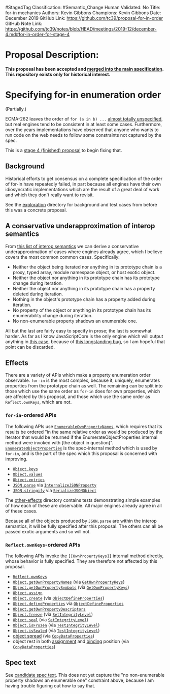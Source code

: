 #Stage4Tag
Classification: #Semantic_Change
Human Validated: No
Title: for-in mechanics
Authors: Kevin Gibbons
Champions: Kevin Gibbons
Date: December 2019
GitHub Link: https://github.com/tc39/proposal-for-in-order
GitHub Note Link: https://github.com/tc39/notes/blob/HEAD/meetings/2019-12/december-4.md#for-in-order-for-stage-4

# Proposal Description:
**This proposal has been accepted and [merged into the main specification](https://github.com/tc39/ecma262/pull/1791). This repository exists only for historical interest.**

# Specifying for-in enumeration order

(Partially.)

ECMA-262 leaves the order of `for (a in b) ...` [almost totally unspecified](https://tc39.github.io/ecma262/#sec-enumerate-object-properties), but real engines tend to be consistent in at least some cases. Furthermore, over the years implementations have observed that anyone who wants to run code on the web needs to follow some constraints not captured by the spec.

This is a [stage 4 (finished) proposal](https://tc39.github.io/process-document/) to begin fixing that.

## Background

Historical efforts to get consensus on a complete specification of the order of for-in have repeatedly failed, in part because all engines have their own idiosyncratic implementations which are the result of a great deal of work and which they don't really want to revisit.

See the [exploration](exploration/) directory for background and test cases from before this was a concrete proposal.


## A conservative underapproximation of interop semantics

From [this list of interop semantics](exploration#interop-semantics) we can derive a conservative underapproximation of cases where engines already agree, which I believe covers the most common common cases. Specifically:

- Neither the object being iterated nor anything in its prototype chain is a proxy, typed array, module namespace object, or host exotic object.
- Neither the object nor anything in its prototype chain has its prototype change during iteration.
- Neither the object nor anything in its prototype chain has a property deleted during iteration.
- Nothing in the object's prototype chain has a property added during iteration.
- No property of the object or anything in its prototype chain has its enumerability change during iteration.
- No non-enumerable property shadows an enumerable one.

All but the last are fairly easy to specify in prose; the last is somewhat harder. As far as I know JavaScriptCore is the only engine which will output anything in [this case](exploration/enumerable-shadowed.js), because of [this longstanding bug](https://bugs.webkit.org/show_bug.cgi?id=38970), so I am hopeful that point can be discarded.

## Effects

There are a variety of APIs which make a property enumeration order observable. `for-in` is the most complex, because it, uniquely, enumerates properties from the prototype chain as well. The remaining can be split into those which use the same order as `for-in` does for own properties, which are affected by this proposal, and those which use the same order as `Reflect.ownKeys`, which are not.

### `for-in`-ordered APIs

The following APIs use [`EnumerableOwnPropertyNames`](https://tc39.es/ecma262/#sec-enumerableownpropertynames), which requires that its results be ordered "in the same relative order as would be produced by the Iterator that would be returned if the EnumerateObjectProperties internal method were invoked with [the object in question]". [`EnumerateObjectProperties`](https://tc39.es/ecma262/#sec-enumerate-object-properties) is the spec-internal method which is used by `for-in`, and is the part of the spec which this proposal is concerned with improving.

- [`Object.keys`](https://tc39.es/ecma262/#sec-object.keys)
- [`Object.values`](https://tc39.es/ecma262/#sec-object.values)
- [`Object.entries`](https://tc39.es/ecma262/#sec-object.entries)
- [`JSON.parse`](https://tc39.es/ecma262/#sec-json.parse) via [`InternalizeJSONProperty`](https://tc39.es/ecma262/#sec-internalizejsonproperty)
- [`JSON.stringify`](https://tc39.es/ecma262/#sec-json.stringify) via [`SerializeJSONObject`](https://tc39.es/ecma262/#sec-serializejsonobject)

The [other-effects](other-effects/) directory contains tests demonstrating simple examples of how each of these are observable. All major engines already agree in all of these cases.

Because all of the objects produced by `JSON.parse` are within the interop semantics, it will be fully specified after this proposal. The others can all be passed exotic arguments and so will not.

### `Reflect.ownKeys`-ordered APIs

The following APIs invoke the `[[OwnPropertyKeys]]` internal method directly, whose behavior is fully specified. They are therefore not affected by this proposal.

- [`Reflect.ownKeys`](https://tc39.es/ecma262/#sec-reflect.ownkeys)
- [`Object.getOwnPropertyNames`](https://tc39.es/ecma262/#sec-object.getownpropertynames) (via [`GetOwnPropertyKeys`](https://tc39.es/ecma262/#sec-getownpropertykeys))
- [`Object.getOwnPropertySymbols`](https://tc39.es/ecma262/#sec-object.getownpropertysymbols) (via [`GetOwnPropertyKeys`](https://tc39.es/ecma262/#sec-getownpropertykeys))
- [`Object.assign`](https://tc39.es/ecma262/#sec-object.assign)
- [`Object.create`](https://tc39.es/ecma262/#sec-object.create) (via [`ObjectDefineProperties`](https://tc39.es/ecma262/#sec-objectdefineproperties))
- [`Object.defineProperties`](https://tc39.es/ecma262/#sec-object.defineproperties) via [`ObjectDefineProperties`](https://tc39.es/ecma262/#sec-objectdefineproperties)
- [`Object.getOwnPropertyDescriptors`](https://tc39.es/ecma262/#sec-object.getownpropertydescriptors)
- [`Object.freeze`](https://tc39.es/ecma262/#sec-object.freeze) (via [`SetIntegrityLevel`](https://tc39.es/ecma262/#sec-setintegritylevel))
- [`Object.seal`](https://tc39.es/ecma262/#sec-object.seal) (via [`SetIntegrityLevel`](https://tc39.es/ecma262/#sec-setintegritylevel))
- [`Object.isFrozen`](https://tc39.es/ecma262/#sec-object.isfrozen) (via [`TestIntegrityLevel`](https://tc39.es/ecma262/#sec-testintegritylevel))
- [`Object.isSealed`](https://tc39.es/ecma262/#sec-object.issealed) (via [`TestIntegrityLevel`](https://tc39.es/ecma262/#sec-testintegritylevel))
- [object spread](https://tc39.es/ecma262/#sec-object-initializer-runtime-semantics-propertydefinitionevaluation) (via [`CopyDataProperties`](https://tc39.es/ecma262/#sec-copydataproperties))
- object rest in both [assignment](https://tc39.es/ecma262/#sec-runtime-semantics-restdestructuringassignmentevaluation) and [binding](https://tc39.es/ecma262/#sec-destructuring-binding-patterns-runtime-semantics-restbindinginitialization) position (via [`CopyDataProperties`](https://tc39.es/ecma262/#sec-copydataproperties))

## Spec text

See [candidate spec text](http://tc39.es/proposal-for-in-order/). This does not yet capture the "no non-enumerable property shadows an enumerable one" constraint above, because I am having trouble figuring out how to say that.
